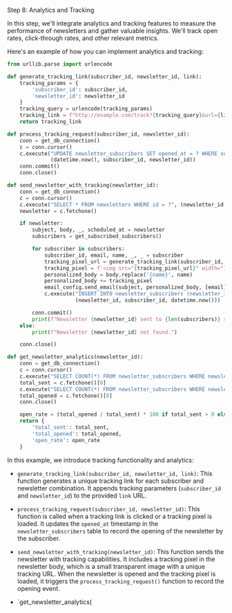 Step 8: Analytics and Tracking

In this step, we'll integrate analytics and tracking features to measure the performance of newsletters and gather valuable insights. We'll track open rates, click-through rates, and other relevant metrics.

Here's an example of how you can implement analytics and tracking:

```python
from urllib.parse import urlencode

def generate_tracking_link(subscriber_id, newsletter_id, link):
    tracking_params = {
        'subscriber_id': subscriber_id,
        'newsletter_id': newsletter_id
    }
    tracking_query = urlencode(tracking_params)
    tracking_link = f"http://example.com/track?{tracking_query}&url={link}"
    return tracking_link

def process_tracking_request(subscriber_id, newsletter_id):
    conn = get_db_connection()
    c = conn.cursor()
    c.execute("UPDATE newsletter_subscribers SET opened_at = ? WHERE subscriber_id = ? AND newsletter_id = ?",
              (datetime.now(), subscriber_id, newsletter_id))
    conn.commit()
    conn.close()

def send_newsletter_with_tracking(newsletter_id):
    conn = get_db_connection()
    c = conn.cursor()
    c.execute("SELECT * FROM newsletters WHERE id = ?", (newsletter_id,))
    newsletter = c.fetchone()

    if newsletter:
        subject, body, _, scheduled_at = newsletter
        subscribers = get_subscribed_subscribers()

        for subscriber in subscribers:
            subscriber_id, email, name, _, _ = subscriber
            tracking_pixel_url = generate_tracking_link(subscriber_id, newsletter_id, '')
            tracking_pixel = f'<img src="{tracking_pixel_url}" width="1" height="1" alt="">'
            personalized_body = body.replace('{name}', name)
            personalized_body += tracking_pixel
            email_config.send_email(subject, personalized_body, [email])
            c.execute("INSERT INTO newsletter_subscribers (newsletter_id, subscriber_id, sent_at) VALUES (?, ?, ?)",
                      (newsletter_id, subscriber_id, datetime.now()))

        conn.commit()
        print(f"Newsletter {newsletter_id} sent to {len(subscribers)} subscribers with tracking.")
    else:
        print(f"Newsletter {newsletter_id} not found.")

    conn.close()

def get_newsletter_analytics(newsletter_id):
    conn = get_db_connection()
    c = conn.cursor()
    c.execute("SELECT COUNT(*) FROM newsletter_subscribers WHERE newsletter_id = ?", (newsletter_id,))
    total_sent = c.fetchone()[0]
    c.execute("SELECT COUNT(*) FROM newsletter_subscribers WHERE newsletter_id = ? AND opened_at IS NOT NULL", (newsletter_id,))
    total_opened = c.fetchone()[0]
    conn.close()

    open_rate = (total_opened / total_sent) * 100 if total_sent > 0 else 0
    return {
        'total_sent': total_sent,
        'total_opened': total_opened,
        'open_rate': open_rate
    }
```

In this example, we introduce tracking functionality and analytics:

- `generate_tracking_link(subscriber_id, newsletter_id, link)`: This function generates a unique tracking link for each subscriber and newsletter combination. It appends tracking parameters (`subscriber_id` and `newsletter_id`) to the provided `link` URL.

- `process_tracking_request(subscriber_id, newsletter_id)`: This function is called when a tracking link is clicked or a tracking pixel is loaded. It updates the `opened_at` timestamp in the `newsletter_subscribers` table to record the opening of the newsletter by the subscriber.

- `send_newsletter_with_tracking(newsletter_id)`: This function sends the newsletter with tracking capabilities. It includes a tracking pixel in the newsletter body, which is a small transparent image with a unique tracking URL. When the newsletter is opened and the tracking pixel is loaded, it triggers the `process_tracking_request()` function to record the opening event.

- `get_newsletter_analytics(
